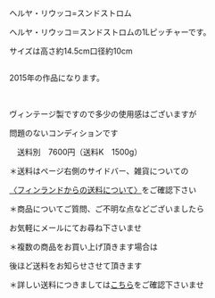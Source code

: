 <link rel="stylesheet" type="text/css" href="/assets/css/styles.css">

ヘルヤ・リウッコ=スンドストロム

ヘルヤ・リウッコ＝スンドストロムの1Lピッチャーです。

 サイズは高さ約14.5cm口径約10cm

<img alt="" src="http://blog.cnobi.jp/v1/blog/user/71e35865e9e62f3f9d70420d6124d2ab/1668981489"/> 

2015年の作品になります。

<img alt="" src="http://blog.cnobi.jp/v1/blog/user/71e35865e9e62f3f9d70420d6124d2ab/1668981486"/> 

<img alt="" src="http://blog.cnobi.jp/v1/blog/user/71e35865e9e62f3f9d70420d6124d2ab/1668981487"/> 

<img alt="" src="http://blog.cnobi.jp/v1/blog/user/71e35865e9e62f3f9d70420d6124d2ab/1668981488"/> 

ヴィンテージ製ですので多少の使用感はございますが

問題のないコンディションです

　送料別　7600円（送料K　1500g）

＊送料はページ右側のサイドバー、雑貨についての

[〈フィンランドからの送料について〉](https://dkzakka.github.io/2005/03/31/雑貨について.html)をご確認下さい

＊商品についてご質問、ご不明な点などございましたら

お気軽にメールにてお尋ね下さいませ

 

 ＊複数の商品をお買い上げ頂きます場合は

 後ほど送料をお知らせさせて頂きます

 ＊詳しい送料につきましては[こちら](http://dkzakka.blog.shinobi.jp/Entry/3385/)をご確認下さいませ